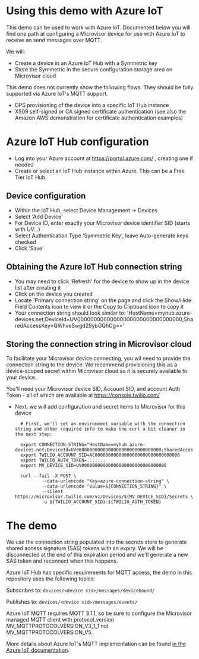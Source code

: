 # Using this demo with Azure IoT

This demo can be used to work with Azure IoT.  Documented below you will find one path at configuring a Microvisor device for use with Azure IoT to receive an send messages over MQTT.

We will:

- Create a device in an Azure IoT Hub with a Symmetric key
- Store the Symmetric in the secure configuration storage area on Microvisor cloud

This demo does not currently show the following flows.  They should be fully supported via Azure IoT's MQTT support.

- DPS provisioning of the device into a specific IoT Hub instance
- X509 self-signed or CA signed certificate authentication (see also the Amazon AWS demonstration for certificate authentication examples)

# Azure IoT Hub configuration

- Log into your Azure account at https://portal.azure.com/ , creating one if needed
- Create or select an IoT Hub instance within Azure.  This can be a Free Tier IoT Hub.

## Device configuration

- Within the IoT Hub, select Device Management -> Devices
- Select 'Add Device'
- For Device ID, enter exactly your Microvisor device identifier SID (starts with UV...)
- Select Authentication Type 'Symmetric Key', leave Auto-generate keys checked
- Click 'Save'

## Obtaining the Azure IoT Hub connection string

- You may need to click 'Refresh' for the device to show up in the device list after creating it
- Click on the device you created
- Locate 'Primary connection string' on the page and click the Show/Hide Field Contents icon to view it or the Copy to Clipboard icon to copy it
- Your connection string should look similar to: 'HostName=myhub.azure-devices.net;DeviceId=UV00000000000000000000000000000000;SharedAccessKey=QWhveSwgd29ybGQhCg=='

## Storing the connection string in Microvisor cloud

To facilitate your Microvisor device connecting, you wil need to provide the connection string to the device.  We recommend provisioning this as a device-scoped secret within Microvisor cloud so it is securely available to your device.

You'll need your Microvisor device SID, Account SID, and account Auth Token - all of which are available at https://console.twilio.com/

- Next, we will add configuration and secret items to Microvisor for this device

        # First, we'll set an environment variable with the connection string and other required info to make the curl a bit cleaner in the next step:

        export CONNECTION_STRING="HostName=myhub.azure-devices.net;DeviceId=UV00000000000000000000000000000000;SharedAccessKey=QWhveSwgd29ybGQhCg=="
        export TWILIO_ACCOUNT_SID=AC00000000000000000000000000000000
        export TWILIO_AUTH_TOKEN=.......
        export MV_DEVICE_SID=UV00000000000000000000000000000000

        curl --fail -X POST \
                --data-urlencode "Key=azure-connection-string" \
                --data-urlencode "Value=${CONNECTION_STRING}" \
                --silent https://microvisor.twilio.com/v1/Devices/${MV_DEVICE_SID}/Secrets \
                -u ${TWILIO_ACCOUNT_SID}:${TWILIO_AUTH_TOKEN}

# The demo

We use the connection string populated into the secrets store to generate shared access signature (SAS) tokens with an expiry.  We will be disconnected at the end of this expiration period and we'll generate a new SAS token and reconnect when this happens.

Azure IoT Hub has specific requirements for MQTT access, the demo in this repository uses the following topics:

Subscribes to: `devices/<device sid>/messages/devicebound/`

Publishes to: `devices/<device sid>/messages/events/`

Azure IoT MQTT requires MQTT 3.1.1, so be sure to configure the Microvisor managed MQTT client with protocol_version MV_MQTTPROTOCOLVERSION_V3_1_1 not MV_MQTTPROTOCOLVERSION_V5.

More details about Azure IoT's MQTT implementation can be found [in the Azure IoT documentation](https://learn.microsoft.com/en-us/azure/iot-hub/iot-hub-mqtt-support).
